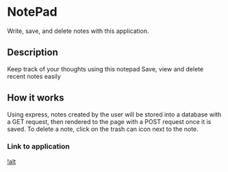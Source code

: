 # NotePad

Write, save, and delete notes with this application.

## Description

Keep track of your thoughts using this notepad
Save, view and delete recent notes easily 

## How it works

Using express, notes created by the user will be stored into a database with a GET request, then rendered to the page with a POST request once it is saved. To delete a note, click on the trash can icon next to the note.

### Link to application

[!alt](https://intense-sea-80554.herokuapp.com)

